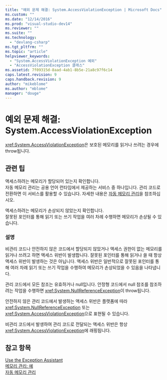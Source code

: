 ```yaml
---
title: "예외 문제 해결: System.AccessViolationException | Microsoft Docs"
ms.custom: ""
ms.date: "12/14/2016"
ms.prod: "visual-studio-dev14"
ms.reviewer: ""
ms.suite: ""
ms.technology: 
  - "devlang-csharp"
ms.tgt_pltfrm: ""
ms.topic: "article"
helpviewer_keywords: 
  - "System.AccessViolationException 예외"
  - "AccessViolationException 클래스"
ms.assetid: 7f09315d-8aad-4ab1-8b5e-21a8c97f6c14
caps.latest.revision: 9
caps.handback.revision: 9
author: "mikeblome"
ms.author: "mblome"
manager: "douge"
---
```

# 예외 문제 해결: System.AccessViolationException
<xref:System.AccessViolationException>은 보호된 메모리를 읽거나 쓰려는 경우에 throw됩니다.  
  
## 관련 팁  
 액세스하려는 메모리가 할당되어 있는지 확인합니다.  
 자동 메모리 관리는 공용 언어 런타임에서 제공하는 서비스 중 하나입니다. 관리 코드로 전환하면 이 서비스를 활용할 수 있습니다. 자세한 내용은 [자동 메모리 관리](../Topic/Automatic%20Memory%20Management.md)을 참조하십시오.  
  
 액세스하려는 메모리가 손상되지 않았는지 확인합니다.  
 잘못된 포인터를 통해 읽기 또는 쓰기 작업을 여러 차례 수행하면 메모리가 손상될 수 있습니다.  
  
### 설명  
 비관리 코드나 안전하지 않은 코드에서 할당되지 않았거나 액세스 권한이 없는 메모리를 읽거나 쓰려고 하면 액세스 위반이 발생합니다. 잘못된 포인터를 통해 읽거나 쓸 때 항상 액세스 위반이 발생하는 것은 아닙니다. 액세스 위반은 일반적으로 잘못된 포인터를 통해 여러 차례 읽기 또는 쓰기 작업을 수행하여 메모리가 손상되었을 수 있음을 나타냅니다.  
  
 관리 코드에서 모든 참조는 유효하거나 null입니다. 안정형 코드에서 null 참조를 참조하려는 작업을 수행하면 <xref:System.NullReferenceException>이 throw됩니다.  
  
 안전하지 않은 관리 코드에서 발생하는 액세스 위반은 플랫폼에 따라 <xref:System.NullReferenceException> 또는 <xref:System.AccessViolationException>으로 표현될 수 있습니다.  
  
 비관리 코드에서 발생하여 관리 코드로 전달되는 액세스 위반은 항상 <xref:System.AccessViolationException>에 래핑됩니다.  
  
## 참고 항목  
 [Use the Exception Assistant](../Topic/How%20to:%20Use%20the%20Exception%20Assistant.md)   
 [메모리 관리: 예](../mfc/memory-management-examples.md)   
 [자동 메모리 관리](../Topic/Automatic%20Memory%20Management.md)